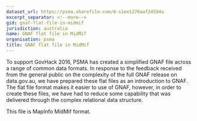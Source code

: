 ```yaml
---
dataset_url: https://psma.sharefile.com/d-s1ee1276aaf24594a
excerpt_separator: <!--more-->
gid: gnaf-flat-file-in-midmif
jurisdiction: australia
name: GNAF flat file in MidMif
organisation: psma
title: GNAF flat file in MidMif
---
```


To support GovHack 2016, PSMA has created a simplified GNAF file across a range of common data formats. In response to the feedback received from the general public on the complexity of the full GNAF release on data.gov.au, we have prepared these flat files as an introduction to GNAF. The flat file format makes it easier to use of GNAF, however, in order to create these files, we have had to reduce some capability that was delivered through the complex relational data structure.

<!--more-->

This file is MapInfo MidMif format.